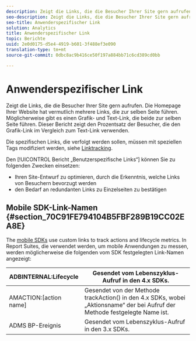 ```yaml
---
description: Zeigt die Links, die die Besucher Ihrer Site gern aufrufen. Die Homepage Ihrer Website hat vermutlich mehrere Links, die zur selben Seite führen. Möglicherweise gibt es einen Grafik- und Text-Link, die beide zur selben Seite führen. Dieser Bericht zeigt den Prozentsatz der Besucher, die den Grafik-Link im Vergleich zum Text-Link verwenden.
seo-description: Zeigt die Links, die die Besucher Ihrer Site gern aufrufen. Die Homepage Ihrer Website hat vermutlich mehrere Links, die zur selben Seite führen. Möglicherweise gibt es einen Grafik- und Text-Link, die beide zur selben Seite führen. Dieser Bericht zeigt den Prozentsatz der Besucher, die den Grafik-Link im Vergleich zum Text-Link verwenden.
seo-title: Anwenderspezifischer Link
solution: Analytics
title: Anwenderspezifischer Link
topic: Berichte
uuid: 2e0d0175-d5e4-4919-b601-3f488ef3e090
translation-type: tm+mt
source-git-commit: 0dbc8ac9b416ce50f197a884bb71c6cd389cd0bb

---
```



# Anwenderspezifischer Link

Zeigt die Links, die die Besucher Ihrer Site gern aufrufen. Die Homepage Ihrer Website hat vermutlich mehrere Links, die zur selben Seite führen. Möglicherweise gibt es einen Grafik- und Text-Link, die beide zur selben Seite führen. Dieser Bericht zeigt den Prozentsatz der Besucher, die den Grafik-Link im Vergleich zum Text-Link verwenden.

Die spezifischen Links, die verfolgt werden sollen, müssen mit speziellen Tags modifiziert werden, siehe [Linktracking](https://marketing.adobe.com/resources/help/en_US/sc/implement/c_linktracking.html).

Den [!UICONTROL Bericht „Benutzerspezifische Links“] können Sie zu folgenden Zwecken einsetzen:

* Ihren Site-Entwurf zu optimieren, durch die Erkenntnis, welche Links von Besuchern bevorzugt werden
* den Bedarf an redundanten Links zu Einzelseiten zu bestätigen

## Mobile SDK-Link-Namen {#section_70C91FE794104B5FBF289B19CC02EA8E}

The [mobile SDKs](https://marketing.adobe.com/resources/help/en_US/mobile/home.html) use custom links to track actions and lifecycle metrics. In Report Suites, die verwendet werden, um mobile Anwendungen zu messen, werden möglicherweise die folgenden vom SDK festgelegten Link-Namen angezeigt:

| ADBINTERNAL:Lifecycle | Gesendet vom Lebenszyklus-Aufruf in den 4.x SDKs. |
|---|---|
| AMACTION:[action name] | Gesendet von der Methode trackAction() in den 4.x SDKs, wobei „Aktionsname“ der bei Aufruf der Methode festgelegte Name ist. |
| ADMS BP-Ereignis | Gesendet vom Lebenszyklus-Aufruf in den 3.x SDKs. |

